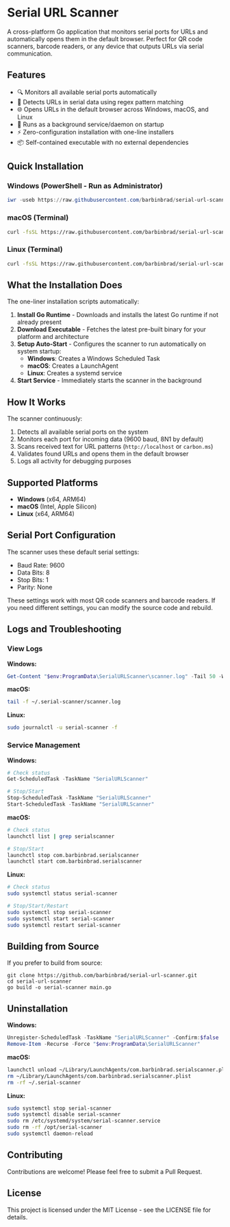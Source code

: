 # Serial URL Scanner

A cross-platform Go application that monitors serial ports for URLs and automatically opens them in the default browser. Perfect for QR code scanners, barcode readers, or any device that outputs URLs via serial communication.

## Features

- 🔍 Monitors all available serial ports automatically
- 🔗 Detects URLs in serial data using regex pattern matching
- 🌐 Opens URLs in the default browser across Windows, macOS, and Linux
- 🚀 Runs as a background service/daemon on startup
- ⚡ Zero-configuration installation with one-line installers
- 📦 Self-contained executable with no external dependencies

## Quick Installation

### Windows (PowerShell - Run as Administrator)

```powershell
iwr -useb https://raw.githubusercontent.com/barbinbrad/serial-url-scanner/main/scripts/install-windows.ps1 | iex
```

### macOS (Terminal)

```bash
curl -fsSL https://raw.githubusercontent.com/barbinbrad/serial-url-scanner/main/scripts/install-mac.sh | bash
```

### Linux (Terminal)

```bash
curl -fsSL https://raw.githubusercontent.com/barbinbrad/serial-url-scanner/main/scripts/install-linux.sh | sudo bash
```

## What the Installation Does

The one-liner installation scripts automatically:

1. **Install Go Runtime** - Downloads and installs the latest Go runtime if not already present
2. **Download Executable** - Fetches the latest pre-built binary for your platform and architecture
3. **Setup Auto-Start** - Configures the scanner to run automatically on system startup:
   - **Windows**: Creates a Windows Scheduled Task
   - **macOS**: Creates a LaunchAgent
   - **Linux**: Creates a systemd service
4. **Start Service** - Immediately starts the scanner in the background

## How It Works

The scanner continuously:

1. Detects all available serial ports on the system
2. Monitors each port for incoming data (9600 baud, 8N1 by default)
3. Scans received text for URL patterns (`http://localhost` or `carbon.ms`)
4. Validates found URLs and opens them in the default browser
5. Logs all activity for debugging purposes

## Supported Platforms

- **Windows** (x64, ARM64)
- **macOS** (Intel, Apple Silicon)
- **Linux** (x64, ARM64)

## Serial Port Configuration

The scanner uses these default serial settings:

- Baud Rate: 9600
- Data Bits: 8
- Stop Bits: 1
- Parity: None

These settings work with most QR code scanners and barcode readers. If you need different settings, you can modify the source code and rebuild.

## Logs and Troubleshooting

### View Logs

**Windows:**

```powershell
Get-Content "$env:ProgramData\SerialURLScanner\scanner.log" -Tail 50 -Wait
```

**macOS:**

```bash
tail -f ~/.serial-scanner/scanner.log
```

**Linux:**

```bash
sudo journalctl -u serial-scanner -f
```

### Service Management

**Windows:**

```powershell
# Check status
Get-ScheduledTask -TaskName "SerialURLScanner"

# Stop/Start
Stop-ScheduledTask -TaskName "SerialURLScanner"
Start-ScheduledTask -TaskName "SerialURLScanner"
```

**macOS:**

```bash
# Check status
launchctl list | grep serialscanner

# Stop/Start
launchctl stop com.barbinbrad.serialscanner
launchctl start com.barbinbrad.serialscanner
```

**Linux:**

```bash
# Check status
sudo systemctl status serial-scanner

# Stop/Start/Restart
sudo systemctl stop serial-scanner
sudo systemctl start serial-scanner
sudo systemctl restart serial-scanner
```

## Building from Source

If you prefer to build from source:

```bashcrbnos/serial
git clone https://github.com/barbinbrad/serial-url-scanner.git
cd serial-url-scanner
go build -o serial-scanner main.go
```

## Uninstallation

**Windows:**

```powershell
Unregister-ScheduledTask -TaskName "SerialURLScanner" -Confirm:$false
Remove-Item -Recurse -Force "$env:ProgramData\SerialURLScanner"
```

**macOS:**

```bash
launchctl unload ~/Library/LaunchAgents/com.barbinbrad.serialscanner.plist
rm ~/Library/LaunchAgents/com.barbinbrad.serialscanner.plist
rm -rf ~/.serial-scanner
```

**Linux:**

```bash
sudo systemctl stop serial-scanner
sudo systemctl disable serial-scanner
sudo rm /etc/systemd/system/serial-scanner.service
sudo rm -rf /opt/serial-scanner
sudo systemctl daemon-reload
```

## Contributing

Contributions are welcome! Please feel free to submit a Pull Request.

## License

This project is licensed under the MIT License - see the LICENSE file for details.
